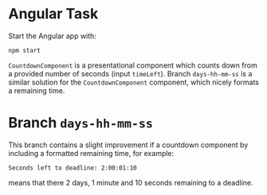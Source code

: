 # Angular Task
Start the Angular app with:
```
npm start
```
`CountdownComponent` is a presentational component which counts down from a provided number of seconds (input `timeLeft`).
Branch `days-hh-mm-ss` is a similar solution for the `CountdownComponent` component, which nicely formats a remaining time.
# Branch `days-hh-mm-ss`
This branch contains a slight improvement if a countdown component by including a formatted remaining time, for example:
```plain
Seconds left to deadline: 2:00:01:10
```
means that there 2 days, 1 minute and 10 seconds remaining to a deadline.